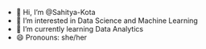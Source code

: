 - 👋 Hi, I’m @Sahitya-Kota
- 👀 I’m interested in Data Science and Machine Learning
- 🌱 I’m currently learning Data Analytics
- 😄 Pronouns: she/her
